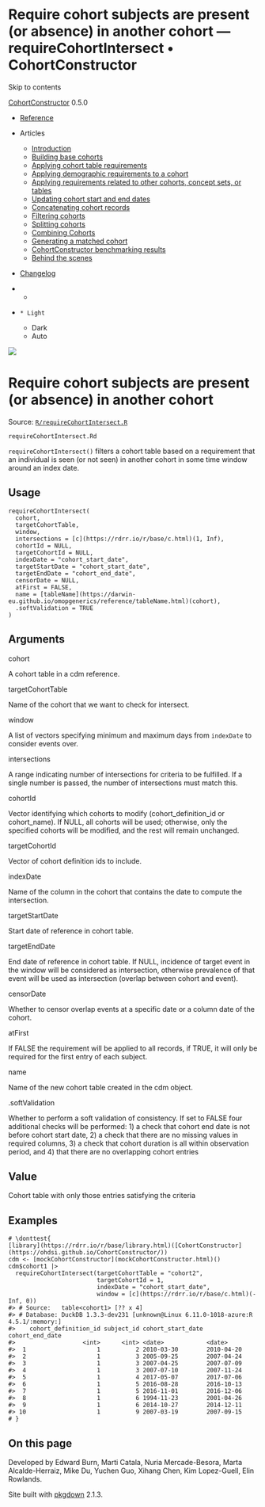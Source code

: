 # Require cohort subjects are present (or absence) in another cohort — requireCohortIntersect • CohortConstructor

Skip to contents

[CohortConstructor](../index.html) 0.5.0

  * [Reference](../reference/index.html)
  * Articles
    * [Introduction](../articles/a00_introduction.html)
    * [Building base cohorts](../articles/a01_building_base_cohorts.html)
    * [Applying cohort table requirements](../articles/a02_cohort_table_requirements.html)
    * [Applying demographic requirements to a cohort](../articles/a03_require_demographics.html)
    * [Applying requirements related to other cohorts, concept sets, or tables](../articles/a04_require_intersections.html)
    * [Updating cohort start and end dates](../articles/a05_update_cohort_start_end.html)
    * [Concatenating cohort records](../articles/a06_concatanate_cohorts.html)
    * [Filtering cohorts](../articles/a07_filter_cohorts.html)
    * [Splitting cohorts](../articles/a08_split_cohorts.html)
    * [Combining Cohorts](../articles/a09_combine_cohorts.html)
    * [Generating a matched cohort](../articles/a10_match_cohorts.html)
    * [CohortConstructor benchmarking results](../articles/a11_benchmark.html)
    * [Behind the scenes](../articles/a12_behind_the_scenes.html)
  * [Changelog](../news/index.html)


  *   * [](https://github.com/OHDSI/CohortConstructor/)
  *     * Light
    * Dark
    * Auto



![](../logo.png)

# Require cohort subjects are present (or absence) in another cohort

Source: [`R/requireCohortIntersect.R`](https://github.com/OHDSI/CohortConstructor/blob/main/R/requireCohortIntersect.R)

`requireCohortIntersect.Rd`

`requireCohortIntersect()` filters a cohort table based on a requirement that an individual is seen (or not seen) in another cohort in some time window around an index date.

## Usage
    
    
    requireCohortIntersect(
      cohort,
      targetCohortTable,
      window,
      intersections = [c](https://rdrr.io/r/base/c.html)(1, Inf),
      cohortId = NULL,
      targetCohortId = NULL,
      indexDate = "cohort_start_date",
      targetStartDate = "cohort_start_date",
      targetEndDate = "cohort_end_date",
      censorDate = NULL,
      atFirst = FALSE,
      name = [tableName](https://darwin-eu.github.io/omopgenerics/reference/tableName.html)(cohort),
      .softValidation = TRUE
    )

## Arguments

cohort
    

A cohort table in a cdm reference.

targetCohortTable
    

Name of the cohort that we want to check for intersect.

window
    

A list of vectors specifying minimum and maximum days from `indexDate` to consider events over.

intersections
    

A range indicating number of intersections for criteria to be fulfilled. If a single number is passed, the number of intersections must match this.

cohortId
    

Vector identifying which cohorts to modify (cohort_definition_id or cohort_name). If NULL, all cohorts will be used; otherwise, only the specified cohorts will be modified, and the rest will remain unchanged.

targetCohortId
    

Vector of cohort definition ids to include.

indexDate
    

Name of the column in the cohort that contains the date to compute the intersection.

targetStartDate
    

Start date of reference in cohort table.

targetEndDate
    

End date of reference in cohort table. If NULL, incidence of target event in the window will be considered as intersection, otherwise prevalence of that event will be used as intersection (overlap between cohort and event).

censorDate
    

Whether to censor overlap events at a specific date or a column date of the cohort.

atFirst
    

If FALSE the requirement will be applied to all records, if TRUE, it will only be required for the first entry of each subject.

name
    

Name of the new cohort table created in the cdm object.

.softValidation
    

Whether to perform a soft validation of consistency. If set to FALSE four additional checks will be performed: 1) a check that cohort end date is not before cohort start date, 2) a check that there are no missing values in required columns, 3) a check that cohort duration is all within observation period, and 4) that there are no overlapping cohort entries

## Value

Cohort table with only those entries satisfying the criteria

## Examples
    
    
    # \donttest{
    [library](https://rdrr.io/r/base/library.html)([CohortConstructor](https://ohdsi.github.io/CohortConstructor/))
    cdm <- [mockCohortConstructor](mockCohortConstructor.html)()
    cdm$cohort1 |>
      requireCohortIntersect(targetCohortTable = "cohort2",
                             targetCohortId = 1,
                             indexDate = "cohort_start_date",
                             window = [c](https://rdrr.io/r/base/c.html)(-Inf, 0))
    #> # Source:   table<cohort1> [?? x 4]
    #> # Database: DuckDB 1.3.3-dev231 [unknown@Linux 6.11.0-1018-azure:R 4.5.1/:memory:]
    #>    cohort_definition_id subject_id cohort_start_date cohort_end_date
    #>                   <int>      <int> <date>            <date>         
    #>  1                    1          2 2010-03-30        2010-04-20     
    #>  2                    1          3 2005-09-25        2007-04-24     
    #>  3                    1          3 2007-04-25        2007-07-09     
    #>  4                    1          3 2007-07-10        2007-11-24     
    #>  5                    1          4 2017-05-07        2017-07-06     
    #>  6                    1          5 2016-08-28        2016-10-13     
    #>  7                    1          5 2016-11-01        2016-12-06     
    #>  8                    1          6 1994-11-23        2001-04-26     
    #>  9                    1          6 2014-10-27        2014-12-11     
    #> 10                    1          9 2007-03-19        2007-09-15     
    # }
    

## On this page

Developed by Edward Burn, Marti Catala, Nuria Mercade-Besora, Marta Alcalde-Herraiz, Mike Du, Yuchen Guo, Xihang Chen, Kim Lopez-Guell, Elin Rowlands.

Site built with [pkgdown](https://pkgdown.r-lib.org/) 2.1.3.
